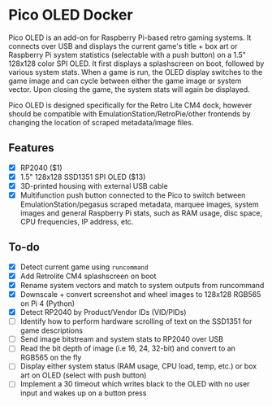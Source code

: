 # Pico OLED Docker
Pico OLED is an add-on for Raspberry Pi-based retro gaming systems. It connects over USB and displays the current game's title + box art or Raspberry Pi system statistics (selectable with a push button) on a 1.5" 128x128 color SPI OLED. It first displays a splashscreen on boot, followed by various system stats. When a game is run, the OLED display switches to the game image and can cycle between either the game image or system vector. Upon closing the game, the system stats will again be displayed. 

Pico OLED is designed specifically for the Retro Lite CM4 dock, however should be compatible with EmulationStation/RetroPie/other frontends by changing the location of scraped metadata/image files. 

## Features
- [x] RP2040 ($1)
- [x] 1.5" 128x128 SSD1351 SPI OLED ($13)
- [x] 3D-printed housing with external USB cable
- [x] Multifunction push button connected to the Pico to switch between EmulationStation/pegasus scraped metadata, marquee images, system images and general Raspberry Pi stats, such as RAM usage, disc space, CPU frequencies, IP address, etc. 

## To-do
- [x] Detect current game using `runcommand`
- [x] Add Retrolite CM4 splashscreen on boot
- [x] Rename system vectors and match to system outputs from runcommand
- [x] Downscale + convert screenshot and wheel images to 128x128 RGB565 on Pi 4 (Python)
- [x] Detect RP2040 by Product/Vendor IDs (VID/PIDs) 
- [ ] Identify how to perform hardware scrolling of text on the SSD1351 for game descriptions 
- [ ] Send image bitstream and system stats to RP2040 over USB 
- [ ] Read the bit depth of image (i.e 16, 24, 32-bit) and convert to an RGB565 on the fly 
- [ ] Display either system status (RAM usage, CPU load, temp, etc.) or box art on OLED (select with push button)
- [ ] Implement a 30 timeout which writes black to the OLED with no user input and wakes up on a button press
